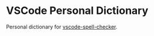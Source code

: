 # VSCode Personal Dictionary

Personal dictionary for [vscode-spell-checker](https://github.com/streetsidesoftware/vscode-spell-checker).

